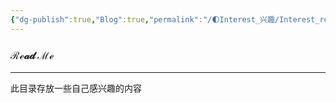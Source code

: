 ```yaml
---
{"dg-publish":true,"Blog":true,"permalink":"/🌓Interest_兴趣/Interest_readme/","dgPassFrontmatter":true,"noteIcon":"","created":"2024-08-24T23:09:47.412+08:00","updated":"2024-08-25T10:55:02.422+08:00"}
---
```


### ℛℯ𝒶𝒹 ℳℯ
--- 
此目录存放一些自己感兴趣的内容